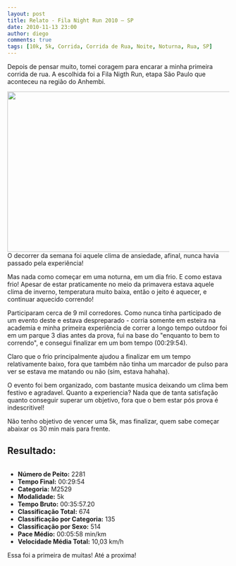 ```yaml
---
layout: post
title: Relato - Fila Night Run 2010 – SP
date: 2010-11-13 23:00
author: diego
comments: true
tags: [10k, 5k, Corrida, Corrida de Rua, Noite, Noturna, Rua, SP]
---
```

Depois de pensar muito, tomei coragem para encarar a minha primeira corrida de rua. A escolhida foi a Fila Nigth Run, etapa São Paulo que aconteceu na região do Anhembi.


<div class="moldura"><a class="lightbox" href="http://lh6.ggpht.com/_v2d3SMfHp7o/TN83ZAnKMmI/AAAAAAAACWM/JBwCo5Ffxfg/s912/DSC_0044.JPG"><img class="imgTitulo" src="http://lh6.ggpht.com/_v2d3SMfHp7o/TN83ZAnKMmI/AAAAAAAACWM/JBwCo5Ffxfg/s912/DSC_0044.JPG" alt="" width="547" height="364" /></a></div>
O decorrer da semana foi aquele clima de ansiedade, afinal, nunca havia passado pela experiência!

Mas nada como começar em uma noturna, em um dia frio. E como estava frio! Apesar de estar praticamente no meio da primavera estava aquele clima de inverno, temperatura muito baixa, então o jeito é aquecer, e continuar aquecido correndo!

Participaram cerca de 9 mil corredores. Como nunca tinha participado de um evento deste e estava despreparado - corria somente em esteira na academia e minha primeira experiência de correr a longo tempo outdoor foi em um parque 3 dias antes da prova, fui na base do "enquanto to bem to correndo", e consegui finalizar em um bom tempo (00:29:54).

Claro que o frio principalmente ajudou a finalizar em um tempo relativamente baixo, fora que também não tinha um marcador de pulso para ver se estava me matando ou não (sim, estava hahaha).

O evento foi bem organizado, com bastante musica deixando um clima bem festivo e agradavel. Quanto a experiencia? Nada que de tanta satisfação quanto conseguir superar um objetivo, fora que o bem estar pós prova é indescritivel!

Não tenho objetivo de vencer uma 5k, mas finalizar, quem sabe começar abaixar os 30 min mais para frente.

## Resultado:


<div class="moldura"><a class="lightbox cboxElement" href="http://www.diegoronan.com.br/diegoronan/wp-content/uploads/2010/12/DSC_0083_big.gif"><img src="http://www.diegoronan.com.br/diegoronan/wp-content/uploads/2010/12/DSC_0083.gif" alt="" /></a></div>

* **Número de Peito:** 2281
* **Tempo Final:** 00:29:54
* **Categoria:** M2529
* **Modalidade:** 5k
* **Tempo Bruto:** 00:35:57.20
* **Classificação Total:** 674
* **Classificação por Categoria:** 135
* **Classificação por Sexo:** 514
* **Pace Médio:** 00:05:58 min/km
* **Velocidade Média Total:** 10,03 km/h

Essa foi a primeira de muitas! Até a proxima!
